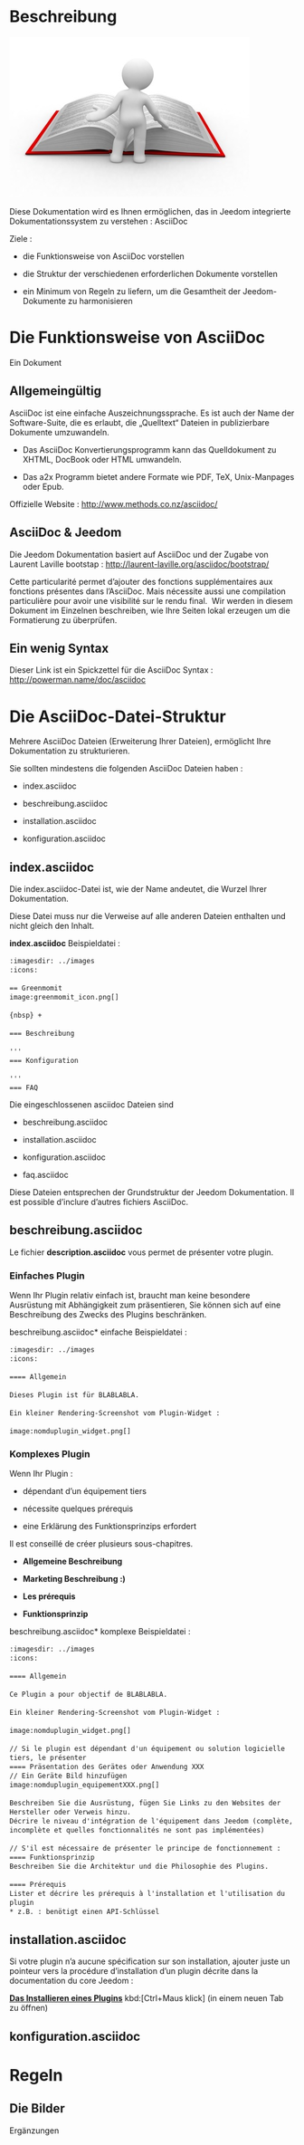 Beschreibung
============

![dev.plugin-simple.01.jpg](../images/dev.plugin-simple.01.jpg)

Diese Dokumentation wird es Ihnen ermöglichen, das in Jeedom integrierte Dokumentationssystem zu verstehen : AsciiDoc

Ziele :

-   die Funktionsweise von AsciiDoc vorstellen

-   die Struktur der verschiedenen erforderlichen Dokumente vorstellen

-   ein Minimum von Regeln zu liefern, um die Gesamtheit der Jeedom-Dokumente zu harmonisieren

Die Funktionsweise von AsciiDoc
===============================

Ein Dokument

Allgemeingültig
---------------

AsciiDoc ist eine einfache Auszeichnungssprache. Es ist auch der Name der Software-Suite, die es erlaubt, die „Quelltext“ Dateien in publizierbare Dokumente umzuwandeln.

-   Das AsciiDoc Konvertierungsprogramm kann das Quelldokument zu XHTML, DocBook oder HTML umwandeln.

-   Das a2x Programm bietet andere Formate wie PDF, TeX, Unix-Manpages oder Epub.

Offizielle Website : <http://www.methods.co.nz/asciidoc/>

AsciiDoc & Jeedom
-----------------

Die Jeedom Dokumentation basiert auf AsciiDoc und der Zugabe von Laurent Laville bootstap : <http://laurent-laville.org/asciidoc/bootstrap/>

Cette particularité permet d’ajouter des fonctions supplémentaires aux fonctions présentes dans l’AsciiDoc. Mais nécessite aussi une compilation particulière pour avoir une visibilité sur le rendu final.  Wir werden in diesem Dokument im Einzelnen beschreiben, wie Ihre Seiten lokal erzeugen um die Formatierung zu überprüfen.

Ein wenig Syntax
----------------

Dieser Link ist ein Spickzettel für die AsciiDoc Syntax : <http://powerman.name/doc/asciidoc>

Die AsciiDoc-Datei-Struktur
===========================

Mehrere AsciiDoc Dateien (Erweiterung Ihrer Dateien), ermöglicht Ihre Dokumentation zu strukturieren.

Sie sollten mindestens die folgenden AsciiDoc Dateien haben :

-   index.asciidoc

-   beschreibung.asciidoc

-   installation.asciidoc

-   konfiguration.asciidoc

index.asciidoc
--------------

Die index.asciidoc-Datei ist, wie der Name andeutet, die Wurzel Ihrer Dokumentation.

Diese Datei muss nur die Verweise auf alle anderen Dateien enthalten und nicht gleich den Inhalt.

**index.asciidoc** Beispieldatei :

    :imagesdir: ../images
    :icons:

    == Greenmomit
    image:greenmomit_icon.png[]

    {nbsp} +

    === Beschreibung

    '''
    === Konfiguration

    '''
    === FAQ

Die eingeschlossenen asciidoc Dateien sind

-   beschreibung.asciidoc

-   installation.asciidoc

-   konfiguration.asciidoc

-   faq.asciidoc

Diese Dateien entsprechen der Grundstruktur der Jeedom Dokumentation. Il est possible d’inclure d’autres fichiers AsciiDoc.

beschreibung.asciidoc
---------------------

Le fichier **description.asciidoc** vous permet de présenter votre plugin.

### Einfaches Plugin

Wenn Ihr Plugin relativ einfach ist, braucht man keine besondere Ausrüstung mit Abhängigkeit zum präsentieren, Sie können sich auf eine Beschreibung des Zwecks des Plugins beschränken.

beschreibung.asciidoc\* einfache Beispieldatei :

    :imagesdir: ../images
    :icons:

    ==== Allgemein

    Dieses Plugin ist für BLABLABLA.

    Ein kleiner Rendering-Screenshot vom Plugin-Widget :

    image:nomduplugin_widget.png[]

### Komplexes Plugin

Wenn Ihr Plugin :

-   dépendant d’un équipement tiers

-   nécessite quelques prérequis

-   eine Erklärung des Funktionsprinzips erfordert

Il est conseillé de créer plusieurs sous-chapitres.

-   **Allgemeine Beschreibung**

-   **Marketing Beschreibung :)**

-   **Les prérequis**

-   **Funktionsprinzip**

beschreibung.asciidoc\* komplexe Beispieldatei :

    :imagesdir: ../images
    :icons:

    ==== Allgemein

    Ce Plugin a pour objectif de BLABLABLA.

    Ein kleiner Rendering-Screenshot vom Plugin-Widget :

    image:nomduplugin_widget.png[]

    // Si le plugin est dépendant d'un équipement ou solution logicielle tiers, le présenter
    ==== Präsentation des Gerätes oder Anwendung XXX
    // Ein Geräte Bild hinzufügen
    image:nomduplugin_equipementXXX.png[]

    Beschreiben Sie die Ausrüstung, fügen Sie Links zu den Websites der Hersteller oder Verweis hinzu.
    Décrire le niveau d'intégration de l'équipement dans Jeedom (complète, incomplète et quelles fonctionnalités ne sont pas implémentées)

    // S'il est nécessaire de présenter le principe de fonctionnement :
    ==== Funktionsprinzip
    Beschreiben Sie die Architektur und die Philosophie des Plugins.

    ==== Prérequis
    Lister et décrire les prérequis à l'installation et l'utilisation du plugin
    * z.B. : benötigt einen API-Schlüssel

installation.asciidoc
---------------------

Si votre plugin n’a aucune spécification sur son installation, ajouter juste un pointeur vers la procédure d’installation d’un plugin décrite dans la documentation du core Jeedom :

[**Das Installieren eines Plugins**](https://www.jeedom.fr/doc/documentation/core/fr_FR/doc-core-plugin.html) kbd:[Ctrl+Maus klick] (in einem neuen Tab zu öffnen)

konfiguration.asciidoc
----------------------

Regeln
======

Die Bilder
----------

Ergänzungen

